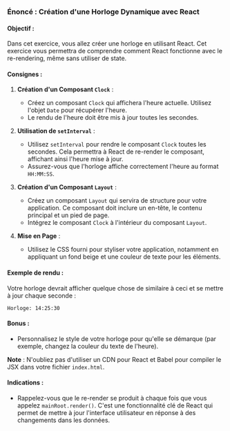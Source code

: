 ### Énoncé : Création d'une Horloge Dynamique avec React

#### Objectif :
Dans cet exercice, vous allez créer une horloge en utilisant React. Cet exercice vous permettra de comprendre comment React fonctionne avec le re-rendering, même sans utiliser de state.

#### Consignes :
1. **Création d'un Composant `Clock`** :
   - Créez un composant `Clock` qui affichera l'heure actuelle. Utilisez l'objet `Date` pour récupérer l'heure.
   - Le rendu de l'heure doit être mis à jour toutes les secondes.

2. **Utilisation de `setInterval`** :
   - Utilisez `setInterval` pour rendre le composant `Clock` toutes les secondes. Cela permettra à React de re-render le composant, affichant ainsi l'heure mise à jour.
   - Assurez-vous que l'horloge affiche correctement l'heure au format `HH:MM:SS`.

3. **Création d'un Composant `Layout`** :
   - Créez un composant `Layout` qui servira de structure pour votre application. Ce composant doit inclure un en-tête, le contenu principal et un pied de page.
   - Intégrez le composant `Clock` à l'intérieur du composant `Layout`.

4. **Mise en Page** :
   - Utilisez le CSS fourni pour styliser votre application, notamment en appliquant un fond beige et une couleur de texte pour les éléments.

#### Exemple de rendu :
Votre horloge devrait afficher quelque chose de similaire à ceci et se mettre à jour chaque seconde :

```
Horloge: 14:25:30
```

#### Bonus :
- Personnalisez le style de votre horloge pour qu'elle se démarque (par exemple, changez la couleur du texte de l'heure).

**Note** : N'oubliez pas d'utiliser un CDN pour React et Babel pour compiler le JSX dans votre fichier `index.html`. 

#### Indications :
- Rappelez-vous que le re-render se produit à chaque fois que vous appelez `mainRoot.render()`. C'est une fonctionnalité clé de React qui permet de mettre à jour l'interface utilisateur en réponse à des changements dans les données.